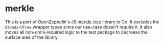 # merkle

This is a port of OpenZeppelin's JS [merkle-tree](https://github.com/OpenZeppelin/merkle-tree/tree/master) library to Go.
It excludes the `StandardTree` wrapper types since our use-case doesn't require it.
It also moves all non-omni-required logic to the test package to decrease the surface area of the library.
